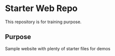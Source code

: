 # Starter Web Repo

This repository is for training purpose.

## Purpose

Sample website with plenty of starter files for demos
